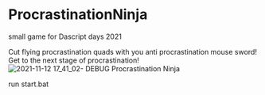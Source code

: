 # ProcrastinationNinja
small game for Dascript days 2021

Cut flying procrastination quads with you anti procrastination mouse sword!
Get to the next stage of procrastination!
![2021-11-12 17_41_02- DEBUG   Procrastination Ninja](https://user-images.githubusercontent.com/26892099/141484804-18886542-9e35-471e-ab77-c169af52044c.png)

run start.bat
